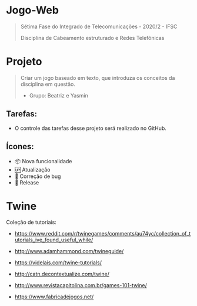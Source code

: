 # Jogo-Web

> Sétima Fase do Integrado de Telecomunicações - 2020/2 - IFSC
>
> Disciplina de Cabeamento estruturado e Redes Telefônicas 
 
# Projeto
 
 > Criar um jogo baseado em texto, que introduza os conceitos da disciplina em questão.
 > * Grupo: Beatriz e Yasmin
 
## Tarefas:

- O controle das tarefas desse projeto será realizado no GitHub.

## Ícones:

- 📦 Nova funcionalidade
- 🆙 Atualização
- 🐛 Correção de bug
- 🏁 Release

 # Twine
 
 Coleção de tutoriais: 
 
 * https://www.reddit.com/r/twinegames/comments/au74yc/collection_of_tutorials_ive_found_useful_while/
 
 * http://www.adamhammond.com/twineguide/
 
 * https://videlais.com/twine-tutorials/
 
 * http://catn.decontextualize.com/twine/
 
 * http://www.revistacapitolina.com.br/games-101-twine/
 
 * https://www.fabricadejogos.net/
